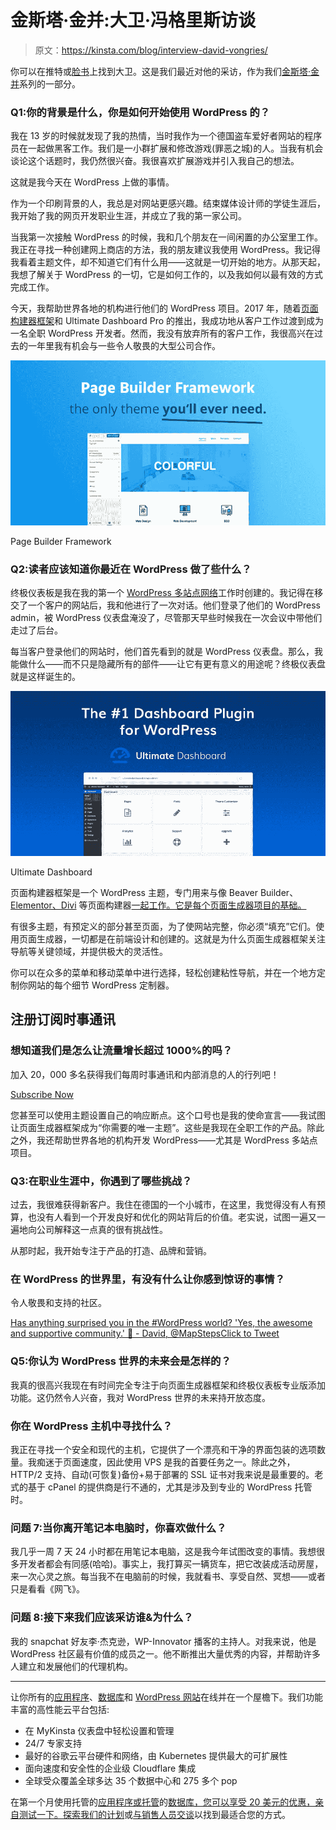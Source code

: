 # 金斯塔·金并:大卫·冯格里斯访谈

> 原文：<https://kinsta.com/blog/interview-david-vongries/>

你可以在推特或[脸书](https://www.facebook.com/david.vongries)上找到大卫。这是我们最近对他的采访，作为我们[金斯塔·金并](https://kinsta.com/?post_type=post&s=kingpin)系列的一部分。

### Q1:你的背景是什么，你是如何开始使用 WordPress 的？

我在 13 岁的时候就发现了我的热情，当时我作为一个德国盗车爱好者网站的程序员在一起做黑客工作。我们是一小群扩展和修改游戏(罪恶之城)的人。当我有机会谈论这个话题时，我仍然很兴奋。我很喜欢扩展游戏并引入我自己的想法。

这就是我今天在 WordPress 上做的事情。

作为一个印刷背景的人，我总是对网站更感兴趣。结束媒体设计师的学徒生涯后，我开始了我的网页开发职业生涯，并成立了我的第一家公司。

当我第一次接触 WordPress 的时候，我和几个朋友在一间闲置的办公室里工作。我正在寻找一种创建网上商店的方法，我的朋友建议我使用 WordPress。我记得我看着主题文件，却不知道它们有什么用——这就是一切开始的地方。从那天起，我想了解关于 WordPress 的一切，它是如何工作的，以及我如何以最有效的方式完成工作。

今天，我帮助世界各地的机构进行他们的 WordPress 项目。2017 年，随着[页面构建器框架](https://wp-pagebuilderframework.com/)和 Ultimate Dashboard Pro 的推出，我成功地从客户工作过渡到成为一名全职 WordPress 开发者。然而，我没有放弃所有的客户工作，我很高兴在过去的一年里我有机会与一些令人敬畏的大型公司合作。

[![Page Builder Framework](img/2182b77273b2d78ff76cc1c267365da0.png)](https://wp-pagebuilderframework.com/)

Page Builder Framework



### Q2:读者应该知道你最近在 WordPress 做了些什么？

终极仪表板是我在我的第一个 [WordPress 多站点网络](https://kinsta.com/wordpress-multisite-hosting/)工作时创建的。我记得在移交了一个客户的网站后，我和他进行了一次对话。他们登录了他们的 WordPress admin，被 WordPress 仪表盘淹没了，尽管那天早些时候我在一次会议中带他们走过了后台。

每当客户登录他们的网站时，他们首先看到的就是 WordPress 仪表盘。那么，我能做什么——而不只是隐藏所有的部件——让它有更有意义的用途呢？终极仪表盘就是这样诞生的。

[![Ultimate Dashboard](img/fef146900fd37c8abb18af236b88426f.png)](https://ultimatedashboard.io/)

Ultimate Dashboard



页面构建器框架是一个 WordPress 主题，专门用来与像 Beaver Builder、 [Elementor、Divi](https://kinsta.com/blog/divi-vs-elementor/) 等页面构建器[一起工作。它是每个页面生成器项目的基础。](https://kinsta.com/blog/wordpress-page-builders/)

有很多主题，有预定义的部分甚至页面，为了使网站完整，你必须“填充”它们。使用页面生成器，一切都是在前端设计和创建的。这就是为什么页面生成器框架关注导航等关键领域，并提供极大的灵活性。

你可以在众多的菜单和移动菜单中进行选择，轻松创建粘性导航，并在一个地方定制你网站的每个细节 WordPress 定制器。

## 注册订阅时事通讯



### 想知道我们是怎么让流量增长超过 1000%的吗？

加入 20，000 多名获得我们每周时事通讯和内部消息的人的行列吧！

[Subscribe Now](#newsletter)

您甚至可以使用主题设置自己的响应断点。这个口号也是我的使命宣言——我试图让页面生成器框架成为“你需要的唯一主题”。这些是我现在全职工作的产品。除此之外，我还帮助世界各地的机构开发 WordPress——尤其是 WordPress 多站点项目。

### Q3:在职业生涯中，你遇到了哪些挑战？

过去，我很难获得新客户。我住在德国的一个小城市，在这里，我觉得没有人有预算，也没有人看到一个开发良好和优化的网站背后的价值。老实说，试图一遍又一遍地向公司解释这一点真的很有挑战性。

从那时起，我开始专注于产品的打造、品牌和营销。

### 在 WordPress 的世界里，有没有什么让你感到惊讶的事情？

令人敬畏和支持的社区。

[Has anything surprised you in the #WordPress world? 'Yes, the awesome and supportive community.' 🙌 - David, @MapStepsClick to Tweet](https://twitter.com/intent/tweet?url=https%3A%2F%2Fkinsta.com%2Fblog%2Finterview-david-vongries%2F&via=kinsta&text=Has+anything+surprised+you+in+the+%23WordPress+world%3F+%27Yes%2C+the+awesome+and+supportive+community.%27++%F0%9F%99%8C++-+David%2C+%40MapSteps)

### Q5:你认为 WordPress 世界的未来会是怎样的？

我真的很高兴我现在有时间完全专注于向页面生成器框架和终极仪表板专业版添加功能。这仍然令人兴奋，我对 WordPress 世界的未来持开放态度。

### 你在 WordPress 主机中寻找什么？

我正在寻找一个安全和现代的主机，它提供了一个漂亮和干净的界面包装的选项数量。我痴迷于页面速度，因此使用 VPS 是我的首要任务之一。除此之外，HTTP/2 支持、自动(可恢复)备份+易于部署的 SSL 证书对我来说是最重要的。老式的基于 cPanel 的提供商是行不通的，尤其是涉及到专业的 WordPress 托管时。

### 问题 7:当你离开笔记本电脑时，你喜欢做什么？

我几乎一周 7 天 24 小时都在用笔记本电脑，这是我今年试图改变的事情。我想很多开发者都会有同感(哈哈)。事实上，我打算买一辆货车，把它改装成活动房屋，来一次心灵之旅。每当我不在电脑前的时候，我就看书、享受自然、冥想——或者只是看看《网飞》。

### 问题 8:接下来我们应该采访谁&为什么？

我的 snapchat 好友李·杰克逊，WP-Innovator 播客的主持人。对我来说，他是 WordPress 社区最有价值的成员之一。他不断推出大量优秀的内容，并帮助许多人建立和发展他们的代理机构。

* * *

让你所有的[应用程序](https://kinsta.com/application-hosting/)、[数据库](https://kinsta.com/database-hosting/)和 [WordPress 网站](https://kinsta.com/wordpress-hosting/)在线并在一个屋檐下。我们功能丰富的高性能云平台包括:

*   在 MyKinsta 仪表盘中轻松设置和管理
*   24/7 专家支持
*   最好的谷歌云平台硬件和网络，由 Kubernetes 提供最大的可扩展性
*   面向速度和安全性的企业级 Cloudflare 集成
*   全球受众覆盖全球多达 35 个数据中心和 275 多个 pop

在第一个月使用托管的[应用程序或托管](https://kinsta.com/application-hosting/)的[数据库，您可以享受 20 美元的优惠，亲自测试一下。探索我们的](https://kinsta.com/database-hosting/)[计划](https://kinsta.com/plans/)或[与销售人员交谈](https://kinsta.com/contact-us/)以找到最适合您的方式。
